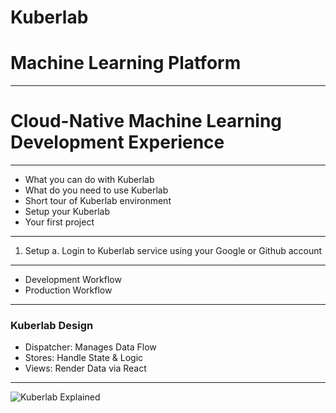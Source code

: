 # Kuberlab 
# Machine Learning Platform
---
# Cloud-Native Machine Learning Development Experience
---
- What you can do with Kuberlab
- What do you need to use Kuberlab
- Short tour of Kuberlab environment
- Setup your Kuberlab
- Your first project
---
1. Setup
  a. Login to Kuberlab service using your Google or Github account
---
- Development Workflow
- Production Workflow

---

### Kuberlab Design

- Dispatcher: Manages Data Flow
- Stores: Handle State & Logic
- Views: Render Data via React

---

![Kuberlab Explained](https://facebook.github.io/flux/img/flux-simple-f8-diagram-explained-1300w.png)


